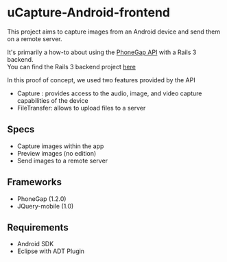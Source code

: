 uCapture-Android-frontend
=========================
This project aims to capture images from an Android device and send them on a remote server.

It's primarily a how-to about using the [PhoneGap API](http://phonegap.com) with a Rails 3 backend.<br/> 
You can find the Rails 3 backend project [here](https://github.com/jairok/uCapture-Backend)

In this proof of concept, we used two features provided by the API<br/>
* Capture : provides access to the audio, image, and video capture capabilities of the device
* FileTransfer: allows to upload files to a server 

Specs
-----
* Capture images within the app
* Preview images (no edition)
* Send images to a remote server 

Frameworks
----------
* PhoneGap (1.2.0)
* JQuery-mobile (1.0)

Requirements
------------
* Android SDK
* Eclipse with ADT Plugin
